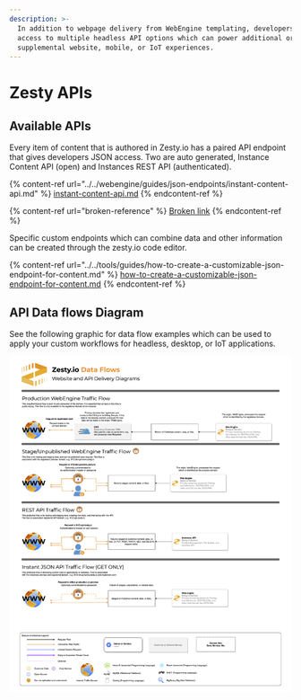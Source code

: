 ```yaml
---
description: >-
  In addition to webpage delivery from WebEngine templating, developers have
  access to multiple headless API options which can power additional or
  supplemental website, mobile, or IoT experiences.
---
```


# Zesty APIs

## Available APIs

Every item of content that is authored in Zesty.io has a paired API endpoint that gives developers JSON access. Two are auto generated, Instance Content API (open) and Instances REST API (authenticated).

{% content-ref url="../../webengine/guides/json-endpoints/instant-content-api.md" %}
[instant-content-api.md](../../webengine/guides/json-endpoints/instant-content-api.md)
{% endcontent-ref %}

{% content-ref url="broken-reference" %}
[Broken link](broken-reference)
{% endcontent-ref %}

Specific custom endpoints which can combine data and other information can be created through the zesty.io code editor.

{% content-ref url="../../tools/guides/how-to-create-a-customizable-json-endpoint-for-content.md" %}
[how-to-create-a-customizable-json-endpoint-for-content.md](../../tools/guides/how-to-create-a-customizable-json-endpoint-for-content.md)
{% endcontent-ref %}

## API Data flows Diagram

See the following graphic for data flow examples which can be used to apply your custom workflows for headless, desktop, or IoT applications.

![Example Delivery Data Flows](<../../.gitbook/assets/Data Flow - Zesty.io APIs and WebEngine.png>)
